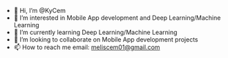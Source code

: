 - 👋 Hi, I’m @KyCem
- 👀 I’m interested in Mobile App development and Deep Learning/Machine Learning
- 🌱 I’m currently learning Deep Learning/Machine Learning
- 💞️ I’m looking to collaborate on Mobile App development projects
- 📫 How to reach me email: meliscem01@gmail.com

<!---
KyCem/KyCem is a ✨ special ✨ repository because its `README.md` (this file) appears on your GitHub profile.
You can click the Preview link to take a look at your changes.
--->
